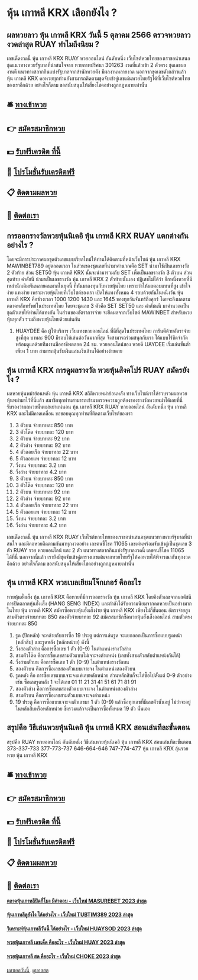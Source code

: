 # หุ้น เกาหลี KRX เลือกยังไง ?
## ผลหวยลาว หุ้น เกาหลี KRX วันนี้ 5 ตุลาคม 2566 ตรวจหวยลาวงวดล่าสุด RUAY ทำไมถึงนิยม ?
เลขเด็ดงวดนี้ หุ้น เกาหลี KRX RUAY หวยออนไลน์ อันดับหนึ่ง เว็บไซต์หวยไทยของเราขอนำเสนอชุดแนวทางหวยรัฐบาลที่น่าสนใจจาก หวยภาพปริศนา 301263 งวดที่แล้วเข้า 2 ตัวตรง ชุดเลขผลงานดี แนวทางสลากกินแบ่งรัฐบาลจากสำนักหวยดัง มีผลงานหลายงวด นอกจากชุดเลขดังกล่าวแล้ว หุ้น เกาหลี KRX คอหวยทุกท่านยังสามารถติดตามชุดจับเข้าคู่เลขเด่นหวยไทยรัฐได้ที่เว็บไซต์หวยไทยของเราอีกด้วย อย่างไรก็ตาม ขอสนับสนุนให้เสี่ยงโชคอย่างถูกกฎหมายเท่านั้น

## 🛎 [ทางเข้าหวย](https://bit.ly/3BG5bNw)
## 👉 [สมัครสมาชิกหวย](https://bit.ly/3BG5bNw)
## 💵 [รับฟรีเครดิต ที่นี้](https://bit.ly/3C3mvgS)
## 👑 [โปรโมชั่นรับเครดิตฟรี](https://bit.ly/3C3mvgS)
## 📋 [ติดตามผลหวย](https://bit.ly/3C3mvgS)
## 📱 [ติดต่อเรา](https://bit.ly/3C3mvgS)

## การออกรางวัลหวยหุ้นนิเคอิ หุ้น เกาหลี KRX RUAY แตกต่างกันอย่างไร ?
โดยจะมีการประกาศผลชุดตัวเลขแบบเรียลไทม์ให้ท่านได้ติดตามที่หน้าเว็บไซต์ หุ้น เกาหลี KRX MAWINBET789 อยู่ตลอดเวลา ในส่วนของชุดเลขที่นำมาคำนวณคือ SET นำมาใช้เป็นเลขรางวัล 2 ตัวท้าย ส่วน SET50 หุ้น เกาหลี KRX นั้นจะนำมารวมกับ SET เพื่อเป็นเลขรางวัล 3 ตัวบน ส่วนสุดท้าย ค่าดัชนี นำมาเป็นเลขรางวัล หุ้น เกาหลี KRX 2 ตัวท้ายนั้นเอง
ปฏิเสธไม่ได้ว่า อีกหนึ่งหวยที่มีเหล่านักเดิมพันหลายคนมากในยุคนี้ ที่หันมาลงทุนกับหวยหุ้นไทย เพราะว่าให้ผลตอบแทนที่สูง เข้าใจง่าย แทงง่าย เพราะหวยหุ้นไทยที่เว็บไซต์ของเรา เปิดให้แทงทั้งหมด 4 รอบด้วยกันในหนึ่งวัน หุ้น เกาหลี KRX คือช่วงเวลา 1000 1200 1430 และ 1645 ของทุกวันจันทร์ถึงศุกร์ โดยจะอิงผลตามตลาดหลักทรัพย์ในประเทศไทย โดยจะชุดเลข 3 ตัวคือ SET SET50 และ ค่าดัชนนี มาคำนวณเป็นชุดตัวเลขให้ท่านได้แทงกัน
ในส่วนของอัตราการจ่าย จะยึดผลจากเว็บไซต์ MAWINBET สำหรับหวยหุ้นทุกตัว รวมถึงหวยหุ้นไทยด้วยเช่นกัน
1. HUAYDEE คือ ผู้ให้บริการ เว็บแทงหวยออนไลน์ ที่ดีที่สุดในประเทศไทย การันตีด้วยอัตราจ่ายสูงที่สุด บาทละ 900 มีรอบให้เล่นต่อวันมากที่สุด จึงสามารถร่วมสนุกกับเรา ได้แบบไร้ขีดจำกัด พร้อมดูแลด้วยทีมงานมืออาชีพตลอด 24 ชม. หวยออนไลน์ของ หวยดี UAYDEE เริ่มเล่นขั้นต่ำเพียง 1 บาท สามารถลุ้นรับเงินแสนเงินล้านได้อย่างง่ายดาย

## หุ้น เกาหลี KRX การดูผลรางวัล หวยหุ้นสิงคโปร์ RUAY สมัครยังไง ?
ผลหวยหุ้นพม่าย้อนหลัง หุ้น เกาหลี KRX สถิติหวยพม่าย้อนหลัง ทางเว็บไซต์เราได้รวบรวมผลหวยหุ้นพม่ามาไว้ที่นี่แล้ว สมาชิกทุกท่านสามารถเข้ามาตรวจความถูกต้องของรางวัลหวยพม่าได้เลยที่นี่ รับรองว่าผลหวยนั้นแม่นยำแน่นอน หุ้น เกาหลี KRX RUAY หวยออนไลน์ อันดับหนึ่ง หุ้น เกาหลี KRX และไม่มีคาดเคลื่อน ขอขอบคุณทุกท่านที่ติดตามเว็บไซต์ของเรา
1. 3 ตัวบน จ่ายบาทละ 850 บาท
2. 3 ตัวโต๊ด จ่ายบาทละ 120 บาท
3. 2 ตัวบน จ่ายบาทละ 92 บาท
4. 2 ตัวล่าง จ่ายบาทละ 92 บาท
5. 4 ตัวลอยเรือ จ่ายบาทละ 22 บาท
6. 5 ตัวลอยแพ จ่ายบาทละ 12 บาท
7. วิ่งบน จ่ายบาทละ 3.2 บาท
8. วิ่งล่าง จ่ายบาทละ 4.2 บาท
9. 3 ตัวบน จ่ายบาทละ 850 บาท
10. 3 ตัวโต๊ด จ่ายบาทละ 120 บาท
11. 2 ตัวบน จ่ายบาทละ 92 บาท
12. 2 ตัวล่าง จ่ายบาทละ 92 บาท
13. 4 ตัวลอยเรือ จ่ายบาทละ 22 บาท
14. 5 ตัวลอยแพ จ่ายบาทละ 12 บาท
15. วิ่งบน จ่ายบาทละ 3.2 บาท
16. วิ่งล่าง จ่ายบาทละ 4.2 บาท

เลขเด็ดงวดนี้ หุ้น เกาหลี KRX RUAY เว็บไซต์หวยไทยของเราขอนำเสนอชุดแนวทางหวยรัฐบาลที่น่าสนใจ และมีคอหวยติดตามกันมาทุกงวดอย่าง เลขฅนชี้โชค 11065 เลขเด่นพร้อมจับเข้าคู่เป็นชุดเลข 3 ตัว RUAY รวย หวยออนไลน์ และ 2 ตัว แนวทางสลากกินแบ่งรัฐบาลงวดนี้ เลขฅนชี้โชค 11065 ได้ที่นี่ นอกจากนี้แล้ว เรายังมีชุดจับเข้าคู่ตารางเลขเด่นจากหวยไทยรัฐให้คอหวยได้พิจารณากันทุกงวดอีกด้วย อย่างไรก็ตาม ขอสนับสนุนให้เสี่ยงโชคอย่างถูกกฎหมายเท่านั้น

## หุ้น เกาหลี KRX หวยเบลเยียมโจ๊กเกอร์ คืออะไร
หวยหุ้นฮั่งเส็ง หุ้น เกาหลี KRX คือหวยที่มีการออกรางวัล หุ้น เกาหลี KRX โดยอิงตัวเลขจากผลดัชนีการปิดตลาดหุ้นฮั่งเส็ง (HANG SENG INDEX) และกำลังได้รับความนิยมจากคอหวยเป็นอย่างมากในไทย หุ้น เกาหลี KRX สมัครซื้อหวยหุ้นฮั่งเส็งง่าย หุ้น เกาหลี KRX เพียงไม่กี่ขั้นตอน อัตราจ่ายสูง สามตัวตรงจ่ายบาทละ 850 สองตัวจ่ายบาทละ 92
สมัครสมาชิกซื้อหวยหุ้นฮั่งเส็งออนไลน์ สามตัวตรงจ่ายบาทละ 850
1. รูด (ปักหลัก) จะคล้ายกับการซื้อ 19 ประตู แต่การเล่นรูด จะแยกออกเป็นการซื้อแบบรูดหน้า (หลักสิบ) และรูดหลัง (หลักหน่วย) ดังนี้
2. วิ่งสองตัวล่าง คือการซื้อเลข 1 ตัว (0-9) ในตำแหน่งรางวัลล่าง
3. สามตัวโต๊ด คือการซื้อเลขสามตัวแบบไม่เจาะจงตำแหน่ง (เลขทั้งสามตัวสลับตำแหน่งกันได้)
4. วิ่งสามตัวบน คือการซื้อเลข 1 ตัว (0-9) ในตำแหน่งรางวัลบน
5. สองตัวบน คือการซื้อเลขสองตัวแบบเจาะจง ในตำแหน่งสองตัวบน
6. รูดหลัง คือ การซื้อเลขแบบเจาะจงแค่เลขหลักหน่วย ส่วนหลักสิบก็จะไล่ซื้อไปตั้งแต่ 0-9 ตัวอย่างเช่น ซื้อเลขรูดหลัง 1 จะได้เลข 01 11 21 31 41 51 61 71 81 91
7. สองตัวล่าง คือการซื้อเลขสองตัวแบบเจาะจง ในตำแหน่งสองตัวล่าง
8. สามตัวบน คือการซื้อเลขสามตัวแบบเจาะจงตำแหน่ง
9. 19 ประตู คือการซื้อแบบเจาะจงตัวเลขมา 1 ตัว (0-9) แล้วซื้อทุกเลขที่มีเลขตัวนั้นอยู่ ไม่ว่าจะอยู่ในหลักสิบหรือหลักหน่วย ซึ่งรวมแล้วจะเป็นการซื้อทั้งหมด 19 ตัว นั่นเอง

## สรุปคือ วิธีเล่นหวยหุ้นนิเคอิ หุ้น เกาหลี KRX สอนเล่นทีละขั้นตอน
สรุปคือ RUAY หวยออนไลน์ อันดับหนึ่ง วิธีเล่นหวยหุ้นนิเคอิ หุ้น เกาหลี KRX สอนเล่นทีละขั้นตอน 373-337-733
377-773-737
646-664-646
747-774-477 หุ้น เกาหลี KRX ลุ้นรวยหวย หุ้น เกาหลี KRX

## 🛎 [ทางเข้าหวย](https://bit.ly/3BG5bNw)
## 👉 [สมัครสมาชิกหวย](https://bit.ly/3BG5bNw)
## 💵 [รับฟรีเครดิต ที่นี้](https://bit.ly/3C3mvgS)
## 👑 [โปรโมชั่นรับเครดิตฟรี](https://bit.ly/3C3mvgS)
## 📋 [ติดตามผลหวย](https://bit.ly/3C3mvgS)
## 📱 [ติดต่อเรา](https://bit.ly/3C3mvgS)

#### [ตลาดหุ้นเกาหลีปิดกี่โมง มีคำตอบ - เว็บใหม่ MASUREBET 2023 ล่าสุด](https://atom.io/themes/ตลาดหุ้นเกาหลีปิดกี่โมง%20มีคำตอบ%20-%20เว็บใหม่%20masurebet%202023%20ล่าสุด)
#### [หุ้นเกาหลีดูยังไง ได้อย่างไร - เว็บใหม่ TUBTIM389 2023 ล่าสุด](https://atom.io/themes/หุ้นเกาหลีดูยังไง%20ได้อย่างไร%20-%20เว็บใหม่%20tubtim389%202023%20ล่าสุด)
#### [วิเคราะห์หุ้นเกาหลีวันนี้ ได้อย่างไร - เว็บใหม่ HUAYSOD 2023 ล่าสุด](https://atom.io/themes/วิเคราะห์หุ้นเกาหลีวันนี้%20ได้อย่างไร%20-%20เว็บใหม่%20huaysod%202023%20ล่าสุด)
#### [หวยหุ้นเกาหลี เลขเด็ด คืออะไร - เว็บใหม่ HUAY 2023 ล่าสุด](https://atom.io/themes/หวยหุ้นเกาหลี%20เลขเด็ด%20คืออะไร%20-%20เว็บใหม่%20huay%202023%20ล่าสุด)
#### [หวยหุ้นเกาหลี สด คืออะไร - เว็บใหม่ CHOKE 2023 ล่าสุด](https://atom.io/themes/หวยหุ้นเกาหลี%20สด%20คืออะไร%20-%20เว็บใหม่%20choke%202023%20ล่าสุด)

[ผลบอลวันนี้](https://siamsport.tv "ผลบอลวันนี้"), [ดูบอลสด](https://siamsport.tv/ดูบอลสด "ดูบอลสด")